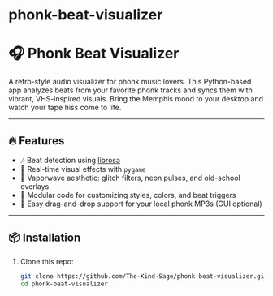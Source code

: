 # phonk-beat-visualizer

# 🎧 Phonk Beat Visualizer

A retro-style audio visualizer for phonk music lovers. This Python-based app analyzes beats from your favorite phonk tracks and syncs them with vibrant, VHS-inspired visuals. Bring the Memphis mood to your desktop and watch your tape hiss come to life.

---

## 🔥 Features

- 🎶 Beat detection using [librosa](https://librosa.org/)
- 🎨 Real-time visual effects with `pygame`
- 📼 Vaporwave aesthetic: glitch filters, neon pulses, and old-school overlays
- 🧠 Modular code for customizing styles, colors, and beat triggers
- 📁 Easy drag-and-drop support for your local phonk MP3s (GUI optional)

---

## 📦 Installation

1. Clone this repo:
   ```bash
   git clone https://github.com/The-Kind-Sage/phonk-beat-visualizer.git
   cd phonk-beat-visualizer
